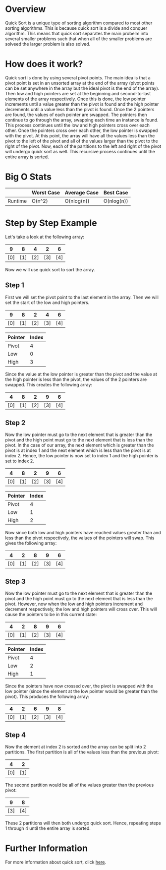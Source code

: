 # Overview

Quick Sort is a unique type of sorting algorithm compared to most other sorting algorithms. This is because quick sort is a divide and conquer algorithm. This means that quick sort separates the main probelm into several smaller problems such that when all of the smaller problems are solveed the larger problem is also solved.

# How does it work?

Quick sort is done by using several pivot points. The main idea is that a pivot point is set in an unsorted array at the end of the array (pivot points can be set anywhere in the array but the ideal pivot is the end of the array). Then low and high pointers are set at the beginning and second-to-last elements of the array respectively. Once this is done, the low pointer increments until a value greater than the pivot is found and the high pointer decrements until a value less than the pivot is found. Once the 2 pointers are found, the values of each pointer are swapped. The pointers then continue to go through the array, swapping each time an instance is found. This process continues until the low and high pointers cross over each other. Once the pointers cross over each other, the low pointer is swapped with the pivot. At this point, the array will have all the values less than the pivot to the left of the pivot and all of the values larger than the pivot to the right of the pivot. Now, each of the partitions to the left and right of the pivot will undergo quick sort as well. This recursive process continues until the entire array is sorted.

# Big O Stats
|            | Worst Case | Average Case | Best Case |
|------------|------------|--------------|-----------|
| Runtime    | O(n^2)     | O(nlog(n))   |  O(nlog(n)) |

# Step by Step Example

Let's take a look at the following array:

| 9 | 8 | 4 | 2 | 6 |
|---|---|---|---|---|
|[0]|[1]|[2]|[3]|[4]|

Now we will use quick sort to sort the array.

## Step 1

First we will set the pivot point to the last element in the array. Then we will set the start of the low and high pointers.

| 9 | 8 | 2 | 4 | 6 |
|---|---|---|---|---|
|[0]|[1]|[2]|[3]|[4]|

|**Pointer**|**Index**|
|-----------|---------|
| Pivot     | 4       |
| Low       | 0       |
| High      | 3       |

Since the value at the low pointer is greater than the pivot and the value at the high pointer is less than the pivot, the values of the 2 pointers are swapped. This creates the following array:

| 4 | 8 | 2 | 9 | 6 |
|---|---|---|---|---|
|[0]|[1]|[2]|[3]|[4]|

## Step 2

Now the low pointer must go to the next element that is greater than the pivot and the high point must go to the next element that is less than the pivot. In the case of our array, the next element which is greater than the pivot is at index 1 and the next element which is less than the pivot is at index 2. Hence, the low pointer is now set to index 1 and the high pointer is set to index 2.

| 4 | 8 | 2 | 9 | 6 |
|---|---|---|---|---|
|[0]|[1]|[2]|[3]|[4]|

|**Pointer**|**Index**|
|-----------|---------|
| Pivot     | 4       |
| Low       | 1       |
| High      | 2       |

Now since both low and high pointers have reached values greater than and less than the pivot respectively, the values of the pointers will swap. This gives the following array:

| 4 | 2 | 8 | 9 | 6 |
|---|---|---|---|---|
|[0]|[1]|[2]|[3]|[4]|

## Step 3

Now the low pointer must go to the next element that is greater than the pivot and the high point must go to the next element that is less than the pivot. However, now when the low and high pointers increment and decrement respectively, the low and high pointers will cross over. This will cause the pointers to be in this current state:

| 4 | 2 | 8 | 9 | 6 |
|---|---|---|---|---|
|[0]|[1]|[2]|[3]|[4]|

|**Pointer**|**Index**|
|-----------|---------|
| Pivot     | 4       |
| Low       | 2       |
| High      | 1       |

Since the pointers have now crossed over, the pivot is swapped with the low pointer (since the element at the low pointer would be greater than the pivot). This produces the following array:

| 4 | 2 | 6 | 9 | 8 |
|---|---|---|---|---|
|[0]|[1]|[2]|[3]|[4]|

## Step 4

Now the element at index 2 is sorted and the array can be split into 2 partitions. The first partition is all of the values less than the previous pivot:

| 4 | 2 | 
|---|---|
|[0]|[1]|

The second partition would be all of the values greater than the previous pivot:

| 9 | 8 |
|---|---|
|[3]|[4]|

These 2 partitions will then both undergo quick sort. Hence, repeating steps 1 through 4 until the entire array is sorted.

# Further Information

For more information about quick sort, click [here](https://en.wikipedia.org/wiki/Quicksort).
